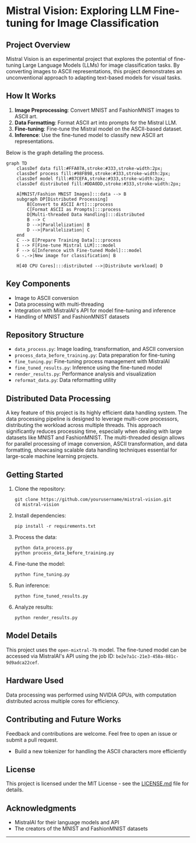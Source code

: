 # Mistral Vision: Exploring LLM Fine-tuning for Image Classification

## Project Overview

Mistral Vision is an experimental project that explores the potential of fine-tuning Large Language Models (LLMs) for image classification tasks. By converting images to ASCII representations, this project demonstrates an unconventional approach to adapting text-based models for visual tasks.

## How It Works

1. **Image Preprocessing**: Convert MNIST and FashionMNIST images to ASCII art.
2. **Data Formatting**: Format ASCII art into prompts for the Mistral LLM.
3. **Fine-tuning**: Fine-tune the Mistral model on the ASCII-based dataset.
4. **Inference**: Use the fine-tuned model to classify new ASCII art representations.

Below is the graph detailing the process.

```mermaid
graph TD
    classDef data fill:#FFA07A,stroke:#333,stroke-width:2px;
    classDef process fill:#98FB98,stroke:#333,stroke-width:2px;
    classDef model fill:#87CEFA,stroke:#333,stroke-width:2px;
    classDef distributed fill:#DDA0DD,stroke:#333,stroke-width:2px;

    A[MNIST/Fashion MNIST Images]:::data --> B
    subgraph DP[Distributed Processing]
        B[Convert to ASCII Art]:::process
        C[Format ASCII as Prompts]:::process
        D[Multi-threaded Data Handling]:::distributed
        B --> C
        D -->|Parallelization| B
        D -->|Parallelization| C
    end
    C --> E[Prepare Training Data]:::process
    E --> F[Fine-tune Mistral LLM]:::model
    F --> G[Inference with Fine-tuned Model]:::model
    G -.->|New image for classification| B

    H[40 CPU Cores]:::distributed -->|Distribute workload| D
```

## Key Components

- Image to ASCII conversion
- Data processing with multi-threading
- Integration with MistralAI's API for model fine-tuning and inference
- Handling of MNIST and FashionMNIST datasets

## Repository Structure

- `data_process.py`: Image loading, transformation, and ASCII conversion
- `process_data_before_training.py`: Data preparation for fine-tuning
- `fine_tuning.py`: Fine-tuning process management with MistralAI
- `fine_tuned_results.py`: Inference using the fine-tuned model
- `render_results.py`: Performance analysis and visualization
- `reformat_data.py`: Data reformatting utility

## Distributed Data Processing
A key feature of this project is its highly efficient data handling system. The data processing pipeline is designed to leverage multi-core processors, distributing the workload across multiple threads. This approach significantly reduces processing time, especially when dealing with large datasets like MNIST and FashionMNIST. The multi-threaded design allows for parallel processing of image conversion, ASCII transformation, and data formatting, showcasing scalable data handling techniques essential for large-scale machine learning projects.


## Getting Started

1. Clone the repository:
   ```
   git clone https://github.com/yourusername/mistral-vision.git
   cd mistral-vision
   ```

2. Install dependencies:
   ```
   pip install -r requirements.txt
   ```

3. Process the data:
   ```
   python data_process.py
   python process_data_before_training.py
   ```

4. Fine-tune the model:
   ```
   python fine_tuning.py
   ```

5. Run inference:
   ```
   python fine_tuned_results.py
   ```

6. Analyze results:
   ```
   python render_results.py
   ```

## Model Details

This project uses the `open-mixtral-7b` model. The fine-tuned model can be accessed via MistralAI's API using the job ID: `be2e7a1c-21e3-458a-881c-9d9adca22cef`.

## Hardware Used

Data processing was performed using NVIDIA GPUs, with computation distributed across multiple cores for efficiency.

## Contributing and Future Works

Feedback and contributions are welcome. Feel free to open an issue or submit a pull request.

- Build a new tokenizer for handling the ASCII characters more efficiently

## License

This project is licensed under the MIT License - see the [LICENSE.md](LICENSE.md) file for details.

## Acknowledgments

- MistralAI for their language models and API
- The creators of the MNIST and FashionMNIST datasets

---
